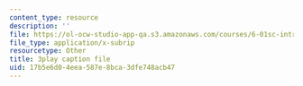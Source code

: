 ```yaml
---
content_type: resource
description: ''
file: https://ol-ocw-studio-app-qa.s3.amazonaws.com/courses/6-01sc-introduction-to-electrical-engineering-and-computer-science-i-spring-2011/17b5e6d04eea587e8bca3dfe748acb47_FANl3evX0FQ.vtt
file_type: application/x-subrip
resourcetype: Other
title: 3play caption file
uid: 17b5e6d0-4eea-587e-8bca-3dfe748acb47
---
```

